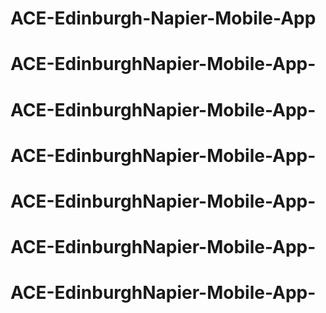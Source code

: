 # ACE-Edinburgh-Napier-Mobile-App
# ACE-EdinburghNapier-Mobile-App-
# ACE-EdinburghNapier-Mobile-App-
# ACE-EdinburghNapier-Mobile-App-
# ACE-EdinburghNapier-Mobile-App-
# ACE-EdinburghNapier-Mobile-App-
# ACE-EdinburghNapier-Mobile-App-
